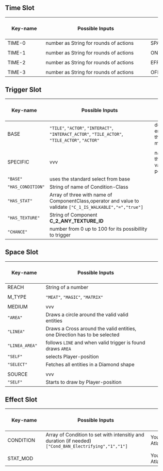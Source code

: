 

## Time Slot

| <h4 style="width:110px">**Key-name**</h4> | <h4 style="width:330px">**Possible Inputs**</h4>                                           | <h4 style="width:200px">**Annotation**</h4>                                                  |
|--------------------|-------------------------------------------------------------------------------------------------------------------|----------------------------------------------------------------------------------------------|
| TIME-0             | number as String for rounds of actions                                                                            | SPAWN-Slot                                                                                   |
|                    |                                                                                                                   |                                                                                              |
| TIME-1             | number as String for rounds of actions                                                                            | ONSET-Slot                                                                                   |
|                    |                                                                                                                   |                                                                                              |
| TIME-2             | number as String for rounds of actions                                                                            | EFFECT-Slot                                                                                  |
|                    |                                                                                                                   |                                                                                              |
| TIME-3             | number as String for rounds of actions                                                                            | OFFSET-Slot                                                                                  |

## Trigger Slot

| <h4 style="width:110px">**Key-name**</h4> | <h4 style="width:330px">**Possible Inputs**</h4>                                           | <h4 style="width:200px">**Annotation**</h4>                                                  |
|--------------------|-------------------------------------------------------------------------------------------------------------------|----------------------------------------------------------------------------------------------|
| BASE               | ``"TILE"``, ``"ACTOR"``, ``"INTERACT"``, ``"INTERACT_ACTOR"``, ``"TILE_ACTOR"``, ``"TILE_ACTOR"``, ``"ACTOR"``    | describes which type of entities will be selected of the Effect, underscore means both types |
|                    |                                                                                                                   |                                                                                              | 
| SPECIFIC           | vvv                                                                                                               | narrows down select of the the BASE-type by validating following possibillities:             |
| ``"BASE"``         | uses the standard select from base                                                                                |                                                                                              |
| ``"HAS_CONDITION"``| String of name of Condition-Class                                                                                 |                                                                                              |
| ``"HAS_STAT"``     | Array of three with name of ComponentClass,operator and value to validate ``["C_1_IS_WALKABLE","=","true"]``      |                                                                                              |
| ``"HAS_TEXTURE"``  | String of Component **C_2_ANY_TEXTURE_ID**                                                                        |                                                                                              |
| ``"CHANCE"``       | number from 0 up to 100 for its possibillity to trigger                                                           |                                                                                              |

## Space Slot

| <h4 style="width:110px">**Key-name**</h4> | <h4 style="width:330px">**Possible Inputs**</h4>                                           | <h4 style="width:200px">**Annotation**</h4>                                                  |
|--------------------|-------------------------------------------------------------------------------------------------------------------|----------------------------------------------------------------------------------------------|
| REACH              | String of a number                                                                                                |                                                                                              |
|                    |                                                                                                                   |                                                                                              |
| M_TYPE             | ``"MEAT"``, ``"MAGIC"``, ``"MATRIX"``                                                                             |                                                                                              |
|                    |                                                                                                                   |                                                                                              |
| MEDIUM             |  vvv                                                                                                              |                                                                                              |
| ``"AREA"``         |  Draws a circle around the valid valid entities                                                                   |                                                                                              |
| ``"LINEA"``        |  Draws a Cross around the valid entities, one Direction has to be selected                                        |                                                                                              |
| ``"LINEA_AREA"``   |  follows ``LINE`` and when valid trigger is found draws ``AREA``                                                  |                                                                                              |
| ``"SELF"``         |  selects Player-position                                                                                          |                                                                                              |
| ``"SELECT"``       |  Fetches all entities in a Diamond shape                                                                          |                                                                                              |
|                    |                                                                                                                   |                                                                                              |
| SOURCE             |  vvv                                                                                                              |                                                                                              |
| ``"SELF"``         |  Starts to draw by Player-position                                                                                |                                                                                              |

## Effect Slot

| <h4 style="width:110px">**Key-name**</h4> | <h4 style="width:330px">**Possible Inputs**</h4>                                           | <h4 style="width:200px">**Annotation**</h4>                                                  |
|--------------------|-------------------------------------------------------------------------------------------------------------------|----------------------------------------------------------------------------------------------|
| CONDITION          | Array of Condition to set with intensitiy and duration (if needed) ``["Cond_BAN_Electrifying","1","1"]``          | You can find the Whole Atlas here                                                            |
|                    |                                                                                                                   |                                                                                              |
| STAT_MOD           |                                                                                                                   | You can finde the Whole Atlas here                                                           |
